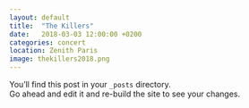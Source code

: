 ```yaml
---
layout: default
title:  "The Killers"
date:   2018-03-03 12:00:00 +0200
categories: concert
location: Zenith Paris
image: thekillers2018.png
---
```

You’ll find this post in your `_posts` directory.  
Go ahead and edit it and re-build the site to see your changes.
